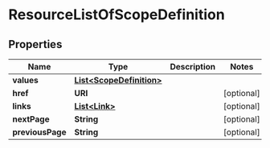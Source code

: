 

# ResourceListOfScopeDefinition


## Properties

| Name | Type | Description | Notes |
|------------ | ------------- | ------------- | -------------|
|**values** | [**List&lt;ScopeDefinition&gt;**](ScopeDefinition.md) |  |  |
|**href** | **URI** |  |  [optional] |
|**links** | [**List&lt;Link&gt;**](Link.md) |  |  [optional] |
|**nextPage** | **String** |  |  [optional] |
|**previousPage** | **String** |  |  [optional] |



